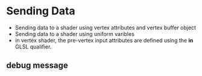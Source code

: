 # Sending Data

- Sending data to a shader using vertex attributes and vertex buffer object
- Sending data to a shader using uniform varibles
- in vertex shader, the pre-vertex input attributes are defined using the **in** GLSL qualifier.

## debug message
